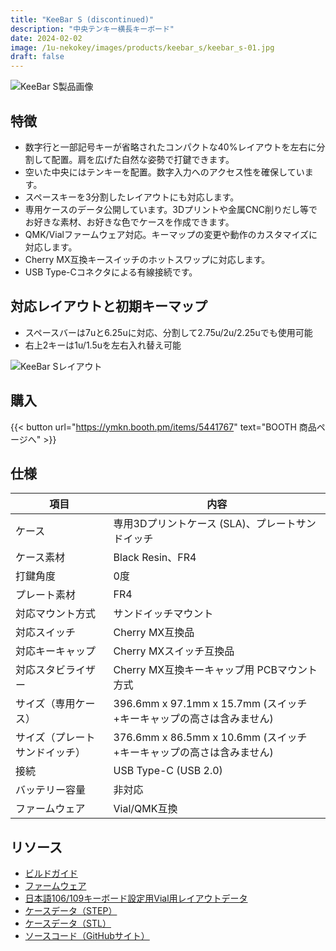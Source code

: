 ```yaml
---
title: "KeeBar S (discontinued)"
description: "中央テンキー横長キーボード"
date: 2024-02-02
image: /1u-nekokey/images/products/keebar_s/keebar_s-01.jpg
draft: false
---
```


![KeeBar S製品画像](/1u-nekokey/images/products/keebar_s/keebar_s-01.jpg)

## 特徴

- 数字行と一部記号キーが省略されたコンパクトな40%レイアウトを左右に分割して配置。肩を広げた自然な姿勢で打鍵できます。
- 空いた中央にはテンキーを配置。数字入力へのアクセス性を確保しています。
- スペースキーを3分割したレイアウトにも対応します。
- 専用ケースのデータ公開しています。3Dプリントや金属CNC削りだし等でお好きな素材、お好きな色でケースを作成できます。
- QMK/Vialファームウェア対応。キーマップの変更や動作のカスタマイズに対応します。
- Cherry MX互換キースイッチのホットスワップに対応します。
- USB Type-Cコネクタによる有線接続です。

## 対応レイアウトと初期キーマップ

- スペースバーは7uと6.25uに対応、分割して2.75u/2u/2.25uでも使用可能
- 右上2キーは1u/1.5uを左右入れ替え可能

![KeeBar Sレイアウト](/1u-nekokey/images/products/keebar_s/keebar_s-layout.png)

## 購入

{{< button url="https://ymkn.booth.pm/items/5441767" text="BOOTH 商品ページへ" >}}

## 仕様

| 項目 | 内容 |
|---|---|
|ケース|専用3Dプリントケース (SLA)、プレートサンドイッチ|
|ケース素材|Black Resin、FR4|
|打鍵角度|0度|
|プレート素材|FR4|
|対応マウント方式|サンドイッチマウント|
|対応スイッチ|Cherry MX互換品|
|対応キーキャップ|Cherry MXスイッチ互換品|
|対応スタビライザー|Cherry MX互換キーキャップ用 PCBマウント方式|
|サイズ（専用ケース）|396.6mm x 97.1mm x 15.7mm (スイッチ+キーキャップの高さは含みません)|
|サイズ（プレートサンドイッチ）|376.6mm x 86.5mm x 10.6mm (スイッチ+キーキャップの高さは含みません)|
|接続|USB Type-C (USB 2.0)|
|バッテリー容量|非対応|
|ファームウェア|Vial/QMK互換|

## リソース

- [ビルドガイド](https://github.com/ymkn/KeeBar/blob/main/doc/buildguide_s.md)
- [ファームウェア](https://github.com/ymkn/KeeBar/releases/download/v1.1/ymkn_keebar_vial.uf2)
- [日本語106/109キーボード設定用Vial用レイアウトデータ](https://github.com/ymkn/KeeBar/releases/download/v1.1/default_layout_jp.vil)
- [ケースデータ（STEP）](https://github.com/ymkn/KeeBar/releases/download/v1.1/KeeBar1.1-Case.step)
- [ケースデータ（STL）](https://github.com/ymkn/KeeBar/releases/download/v1.1/KeeBar1.1-Case.stl)
- [ソースコード（GitHubサイト）](https://github.com/ymkn/KeeBar/)